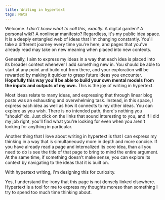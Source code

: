 ```yaml
---
title: Writing in hypertext
tags: Meta
---
```

Welcome. *I don't know what to call this, exactly.* A digital garden? A personal wiki? A nonlinear manifesto? Regardless, it's my public idea space. It is a deeply entangled web of ideas that I'm changing constantly. You'll take a different journey every time you're here, and pages that you've already read may take on new meaning when placed into new contexts.

Generally, I aim to express my ideas in a way that each idea is placed into its broader context whenever I add something new in. You should be able to start at any point and build out from there, and your exploration will be rewarded by making it quicker to grasp future ideas you encounter. **Hopefully this way you'll be able to build your own mental models from the inputs and outputs of my own.** This is the joy of writing in hypertext.

Most ideas relate to many ideas, and expressing that through linear blog posts was an exhausting and overwhelming task. Instead, in this space, I express each idea as well as how it connects to my other ideas. You can explore as you wish. There is no intended path, there's nothing you "should" do. Just click on the links that sound interesting to you, and if I did my job right, you'll find what you're looking for even when you aren't looking for anything in particular.

Another thing that I love about writing in hypertext is that I can express my thinking in a way that is simultaneously more in depth and more concise. If you have already read a page and internalized its core idea, than all you need to do is see the title of that page to bring to mind the entire argument. At the same time, if something doesn't make sense, you can explore its context by navigating to the ideas that it is built on. 

With hypertext writing, I'm designing this for curiosity.

Yes, I understand the irony that this page is not densely linked elsewhere. Hypertext is a tool for me to express my thoughts moreso than something I try to spend too much time thinking about.